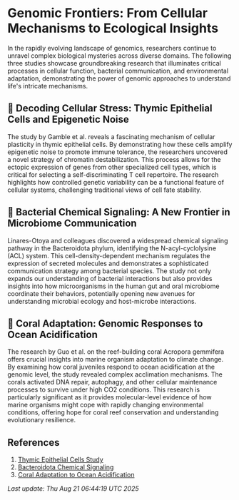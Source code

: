 # Genomic Frontiers: From Cellular Mechanisms to Ecological Insights

In the rapidly evolving landscape of genomics, researchers continue to unravel complex biological mysteries across diverse domains. The following three studies showcase groundbreaking research that illuminates critical processes in cellular function, bacterial communication, and environmental adaptation, demonstrating the power of genomic approaches to understand life's intricate mechanisms.

## 🧬 Decoding Cellular Stress: Thymic Epithelial Cells and Epigenetic Noise

The study by Gamble et al. reveals a fascinating mechanism of cellular plasticity in thymic epithelial cells. By demonstrating how these cells amplify epigenetic noise to promote immune tolerance, the researchers uncovered a novel strategy of chromatin destabilization. This process allows for the ectopic expression of genes from other specialized cell types, which is critical for selecting a self-discriminating T cell repertoire. The research highlights how controlled genetic variability can be a functional feature of cellular systems, challenging traditional views of cell fate stability.

## 🌿 Bacterial Chemical Signaling: A New Frontier in Microbiome Communication

Linares-Otoya and colleagues discovered a widespread chemical signaling pathway in the Bacteroidota phylum, identifying the N-acyl-cyclolysine (ACL) system. This cell-density-dependent mechanism regulates the expression of secreted molecules and demonstrates a sophisticated communication strategy among bacterial species. The study not only expands our understanding of bacterial interactions but also provides insights into how microorganisms in the human gut and oral microbiome coordinate their behaviors, potentially opening new avenues for understanding microbial ecology and host-microbe interactions.

## 🌊 Coral Adaptation: Genomic Responses to Ocean Acidification

The research by Guo et al. on the reef-building coral Acropora gemmifera offers crucial insights into marine organism adaptation to climate change. By examining how coral juveniles respond to ocean acidification at the genomic level, the study revealed complex acclimation mechanisms. The corals activated DNA repair, autophagy, and other cellular maintenance processes to survive under high CO2 conditions. This research is particularly significant as it provides molecular-level evidence of how marine organisms might cope with rapidly changing environmental conditions, offering hope for coral reef conservation and understanding evolutionary resilience.

## References

1. [Thymic Epithelial Cells Study](https://pubmed.ncbi.nlm.nih.gov/40836089/)
2. [Bacteroidota Chemical Signaling](https://pubmed.ncbi.nlm.nih.gov/40836091/)
3. [Coral Adaptation to Ocean Acidification](https://pubmed.ncbi.nlm.nih.gov/40835991/)

*Last update: Thu Aug 21 06:44:19 UTC 2025*
